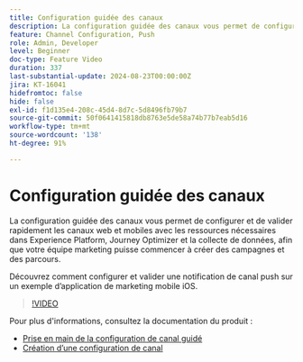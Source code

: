 ```yaml
---
title: Configuration guidée des canaux
description: La configuration guidée des canaux vous permet de configurer et de valider rapidement les canaux web et mobiles avec les ressources nécessaires dans Experience Platform, Journey Optimizer et la collecte de données, afin que votre équipe marketing puisse commencer à créer des campagnes et des parcours. Découvrez comment configurer et valider une notification de canal push sur un exemple d’application de marketing mobile iOS.
feature: Channel Configuration, Push
role: Admin, Developer
level: Beginner
doc-type: Feature Video
duration: 337
last-substantial-update: 2024-08-23T00:00:00Z
jira: KT-16041
hidefromtoc: false
hide: false
exl-id: f1d135e4-208c-45d4-8d7c-5d8496fb79b7
source-git-commit: 50f0641415818db8763e5de58a74b77b7eab5d16
workflow-type: tm+mt
source-wordcount: '138'
ht-degree: 91%

---
```


# Configuration guidée des canaux

La configuration guidée des canaux vous permet de configurer et de valider rapidement les canaux web et mobiles avec les ressources nécessaires dans Experience Platform, Journey Optimizer et la collecte de données, afin que votre équipe marketing puisse commencer à créer des campagnes et des parcours.

Découvrez comment configurer et valider une notification de canal push sur un exemple d’application de marketing mobile iOS.

>[!VIDEO](https://video.tv.adobe.com/v/3433053/?learn=on)

Pour plus d&#39;informations, consultez la documentation du produit :

* [Prise en main de la configuration de canal guidé](https://experienceleague.adobe.com/docs/journey-optimizer/using/configuration/guided-setup/set-mobile-config.html)
* [Création d’une configuration de canal](https://experienceleague.adobe.com/docs/journey-optimizer/using/configuration/guided-setup/create-channel-set-up.html)
